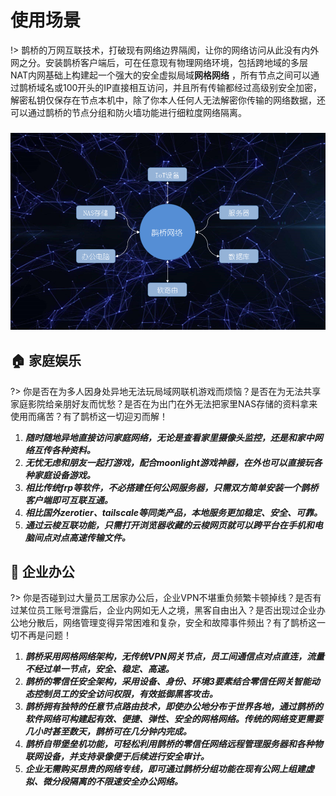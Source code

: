 # 使用场景
!> 鹊桥的万网互联技术，打破现有网络边界隔阂，让你的网络访问从此没有内外网之分。安装鹊桥客户端后，可在任意现有物理网络环境，包括跨地域的多层NAT内网基础上构建起一个强大的安全虚拟局域**网格网络** ，所有节点之间可以通过鹊桥域名或100开头的IP直接相互访问，并且所有传输都经过高级别安全加密，解密私钥仅保存在节点本机中，除了你本人任何人无法解密你传输的网络数据，还可以通过鹊桥的节点分组和防火墙功能进行细粒度网络隔离。

<h3 align="center">
  <img src="../_media/meshnet.png" alt="firefly" width="700px">
  <br>
</h3>

##  :house: 家庭娱乐 <!-- {docsify-ignore} -->
?> 你是否在为多人因身处异地无法玩局域网联机游戏而烦恼？是否在为无法共享家庭影院给亲朋好友而忧愁？是否在为出门在外无法把家里NAS存储的资料拿来使用而痛苦？有了鹊桥这一切迎刃而解！

1. ***随时随地异地直接访问家庭网络，无论是查看家里摄像头监控，还是和家中网络互传各种资料。***
2. ***无忧无虑和朋友一起打游戏，配合moonlight游戏神器，在外也可以直接玩各种家庭设备游戏。***
3. ***相比传统frp等软件，不必搭建任何公网服务器，只需双方简单安装一个鹊桥客户端即可互联互通。***
4. ***相比国外zerotier、tailscale等同类产品，本地服务更加稳定、安全、可靠。***
5. ***通过云梭互联功能，只需打开浏览器收藏的云梭网页就可以跨平台在手机和电脑间点对点高速传输文件。***





## :office: 企业办公 <!-- {docsify-ignore} -->
?> 你是否碰到过大量员工居家办公后，企业VPN不堪重负频繁卡顿掉线？是否有过某位员工账号泄露后，企业内网如无人之境，黑客自由出入？是否出现过企业办公地分散后，网络管理变得异常困难和复杂，安全和故障事件频出？有了鹊桥这一切不再是问题！


1. ***鹊桥采用网格网络架构，无传统VPN网关节点，员工间通信点对点直连，流量不经过单一节点，安全、稳定、高速。***
2. ***鹊桥的零信任安全架构，采用设备、身份、环境3要素结合零信任网关智能动态控制员工的安全访问权限，有效抵御黑客攻击。***
3. ***鹊桥拥有独特的任意节点路由技术，即使办公地分布于世界各地，通过鹊桥的软件网络可构建起有效、便捷、弹性、安全的网格网络。传统的网络变更需要几小时甚至数天，鹊桥可在几分钟内完成。***
4. ***鹊桥自带堡垒机功能，可轻松利用鹊桥的零信任网络远程管理服务器和各种物联网设备，并支持录像便于后续进行安全审计。***
5. ***企业无需购买昂贵的网络专线，即可通过鹊桥分组功能在现有公网上组建虚拟、微分段隔离的不限速安全办公网络。***



